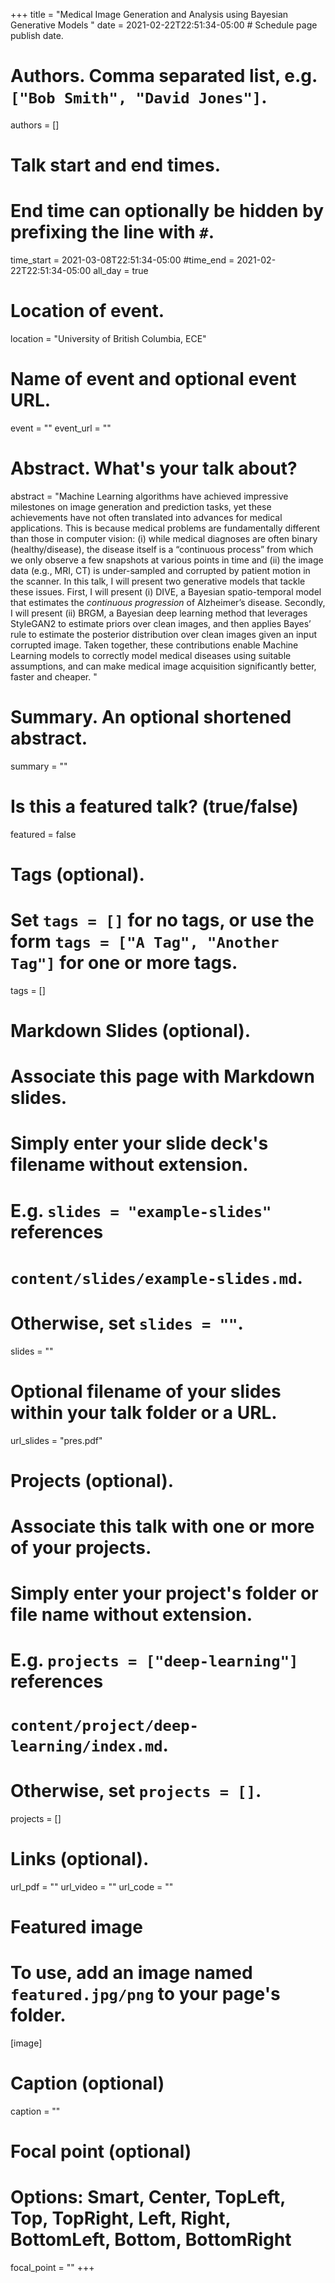 +++
title = "Medical Image Generation and Analysis using Bayesian Generative Models  "
date = 2021-02-22T22:51:34-05:00  # Schedule page publish date.

# Authors. Comma separated list, e.g. `["Bob Smith", "David Jones"]`.
authors = []

# Talk start and end times.
#   End time can optionally be hidden by prefixing the line with `#`.
time_start = 2021-03-08T22:51:34-05:00
#time_end = 2021-02-22T22:51:34-05:00
all_day = true

# Location of event.
location = "University of British Columbia, ECE"

# Name of event and optional event URL.
event = ""
event_url = ""

# Abstract. What's your talk about?
abstract = "Machine Learning algorithms have achieved impressive milestones on image generation and prediction tasks, yet these achievements have not often translated into advances for medical applications. This is because medical problems are fundamentally different than those in computer vision: (i) while medical diagnoses are often binary (healthy/disease), the disease itself is a “continuous process” from which we only observe a few snapshots at various points in time and (ii) the image data (e.g., MRI, CT) is under-sampled and corrupted by patient motion in the scanner. In this talk, I will present two generative models that tackle these issues. First, I will present (i) DIVE, a Bayesian spatio-temporal model that estimates the *continuous progression* of Alzheimer’s disease. Secondly, I will present (ii) BRGM, a Bayesian deep learning method that leverages StyleGAN2 to estimate priors over clean images, and then applies Bayes’ rule to estimate the posterior distribution over clean images given an input corrupted image. Taken together, these contributions enable Machine Learning models to correctly model medical diseases using suitable assumptions, and can make medical image acquisition significantly better, faster and cheaper.  "

# Summary. An optional shortened abstract.
summary = ""

# Is this a featured talk? (true/false)
featured = false

# Tags (optional).
#   Set `tags = []` for no tags, or use the form `tags = ["A Tag", "Another Tag"]` for one or more tags.
tags = []

# Markdown Slides (optional).
#   Associate this page with Markdown slides.
#   Simply enter your slide deck's filename without extension.
#   E.g. `slides = "example-slides"` references 
#   `content/slides/example-slides.md`.
#   Otherwise, set `slides = ""`.
slides = ""

# Optional filename of your slides within your talk folder or a URL.
url_slides = "pres.pdf"

# Projects (optional).
#   Associate this talk with one or more of your projects.
#   Simply enter your project's folder or file name without extension.
#   E.g. `projects = ["deep-learning"]` references 
#   `content/project/deep-learning/index.md`.
#   Otherwise, set `projects = []`.
projects = []

# Links (optional).
url_pdf = ""
url_video = ""
url_code = ""

# Featured image
# To use, add an image named `featured.jpg/png` to your page's folder. 
[image]
  # Caption (optional)
  caption = ""

  # Focal point (optional)
  # Options: Smart, Center, TopLeft, Top, TopRight, Left, Right, BottomLeft, Bottom, BottomRight
  focal_point = ""
+++
